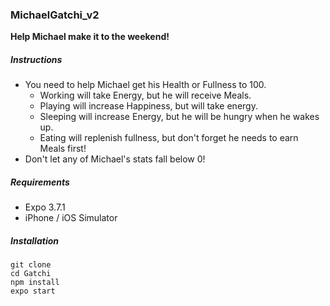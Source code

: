 ### MichaelGatchi_v2
**Help Michael make it to the weekend!**

##### Instructions
- You need to help Michael get his Health or Fullness to 100.
  - Working will take Energy, but he will receive Meals.
  - Playing will increase Happiness, but will take energy.
  - Sleeping will increase Energy, but he will be hungry when he wakes up.
  - Eating will replenish fullness, but don't forget he needs to earn Meals first!
- Don't let any of Michael's stats fall below 0!


##### Requirements
- Expo 3.7.1
- iPhone / iOS Simulator

##### Installation
```
git clone
cd Gatchi
npm install
expo start
```
